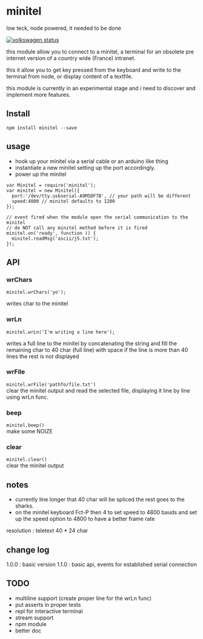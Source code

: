 # minitel
low teck, node powered, it needed to be done 

[![volkswagen status](https://auchenberg.github.io/volkswagen/volkswargen_ci.svg?v=1)](https://github.com/auchenberg/volkswagen)

this module allow you to connect to a minitel, a terminal for an obsolete pre internet version of a country wide (France) intranet.

this it allow you to get key pressed from the keyboard and write to the terminal from node, or display content of a textfile. 

this module is currently in an experimental stage and i need to discover and implement more features.

## Install
```npm install minitel --save```

## usage 

- hook up your minitel via a serial cable or an arduino like thing
- instantiate a new minitel setting up the port accordingly.
- power up the minitel 


```
var Minitel = require('minitel');
var minitel = new Minitel({
  port:'/dev/tty.usbserial-A9M5DF7B', // your path will be different 
  speed:4800 // minitel defaults to 1200
});

// event fired when the module open the serial communication to the minitel 
// do NOT call any minitel method before it is fired 
minitel.on('ready', function () {
  minitel.readMsg('ascii/j5.txt');
});
```

## API 

### wrChars
```minitel.wrChars('yo');```  

writes char to the minitel 

### wrLn
```minitel.wrLn('I'm writing a line here');```  

writes a full line to the minitel by concatenating the string and fill the remaining char to 40 char (full line) with space if the line is more than 40 lines the rest is not displayed

### wrFile
```minitel.wrFile('pathTo/file.txt')```  
clear the minitel output and read the selected file, displaying it line by line using wrLn func.

### beep
```minitel.beep()```  
make some NOIZE

### clear
```minitel.clear()```  
clear the minitel output

## notes

- currently line longer that 40 char will be spliced the rest goes to the sharks.
- on the minitel keyboard Fct-P then 4 to set speed to 4800 bauds and set up the speed option to 4800 to have a better frame rate 

resolution : teletext 40 * 24 char 


## change log 

1.0.0 : basic version
1.1.0 : basic api, events for established serial connection

## TODO 

- multiline support (create proper line for the wrLn func)
- put asserts in proper tests
- repl for interactive terminal
- stream support
- npm module 
- better doc
